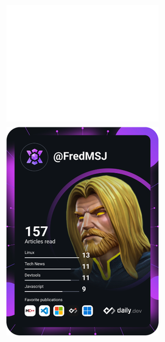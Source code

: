 <img align="center" src="/github-metrics.svg" alt="Metrics" width="400">

<a href="https://app.daily.dev/FredMSJ"><img src="https://github.com/FredMSJ/FredMSJ/blob/master/devcard.svg" width="400" alt="Chris Bongers's Dev Card"/></a>

<!--
**FredMSJ/FredMSJ** is a ✨ _special_ ✨ repository because its `README.md` (this file) appears on your GitHub profile.

Here are some ideas to get you started:

- 🔭 I’m currently working on ...
- 🌱 I’m currently learning ...
- 👯 I’m looking to collaborate on ...
- 🤔 I’m looking for help with ...
- 💬 Ask me about ...
- 📫 How to reach me: ...
- 😄 Pronouns: ...
- ⚡ Fun fact: ...
-->
